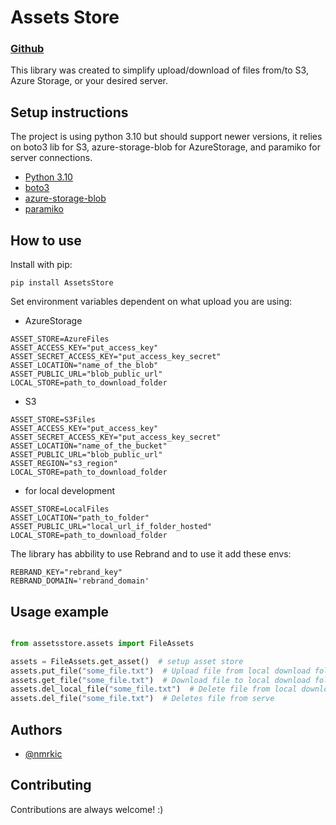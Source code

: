 # Assets Store
### [**Github**](https://github.com/nmrkic/AssetsStore)

This library was created to simplify upload/download of files from/to S3, Azure Storage, or your desired server. 

## Setup instructions

The project is using python 3.10 but should support newer versions, it relies on boto3 lib for S3, azure-storage-blob for AzureStorage, and paramiko for server connections.


- [Python 3.10](python.org/downloads/)
- [boto3](https://boto3.amazonaws.com/v1/documentation/api/latest/index.html)
- [azure-storage-blob](https://pypi.org/project/azure-storage-blob/)
- [paramiko](https://www.paramiko.org/)


## How to use

Install with pip:

``` pip install AssetsStore ```

Set environment variables dependent on what upload you are using:

- AzureStorage

```
ASSET_STORE=AzureFiles
ASSET_ACCESS_KEY="put_access_key"
ASSET_SECRET_ACCESS_KEY="put_access_key_secret"
ASSET_LOCATION="name_of_the_blob"
ASSET_PUBLIC_URL="blob_public_url"
LOCAL_STORE=path_to_download_folder
```

- S3

```
ASSET_STORE=S3Files
ASSET_ACCESS_KEY="put_access_key"
ASSET_SECRET_ACCESS_KEY="put_access_key_secret"
ASSET_LOCATION="name_of_the_bucket"
ASSET_PUBLIC_URL="blob_public_url"
ASSET_REGION="s3_region"
LOCAL_STORE=path_to_download_folder
```

- for local development

```
ASSET_STORE=LocalFiles
ASSET_LOCATION="path_to_folder"
ASSET_PUBLIC_URL="local_url_if_folder_hosted"
LOCAL_STORE=path_to_download_folder
```

The library has abbility to use Rebrand and to use it add these envs:

```
REBRAND_KEY="rebrand_key"
REBRAND_DOMAIN='rebrand_domain'
```

## Usage example

```python

from assetsstore.assets import FileAssets

assets = FileAssets.get_asset()  # setup asset store
assets.put_file("some_file.txt")  # Upload file from local download folder
assets.get_file("some_file.txt")  # Download file to local download folder
assets.del_local_file("some_file.txt")  # Delete file from local download folder
assets.del_file("some_file.txt")  # Deletes file from serve
```


## Authors

  

- [@nmrkic](https://github.com/nmrkic)

  
  

## Contributing

  

Contributions are always welcome! :)

